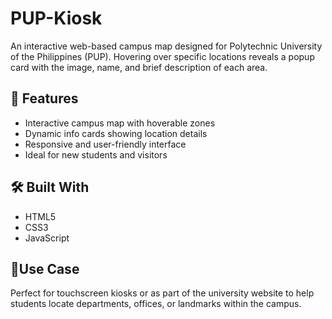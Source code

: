 # PUP-Kiosk
An interactive web-based campus map designed for Polytechnic University of the Philippines (PUP). Hovering over specific locations reveals a popup card with the image, name, and brief description of each area.

## 🚀 Features

- Interactive campus map with hoverable zones
- Dynamic info cards showing location details
- Responsive and user-friendly interface
- Ideal for new students and visitors

## 🛠️ Built With

- HTML5
- CSS3
- JavaScript
  
## 📍Use Case

Perfect for touchscreen kiosks or as part of the university website to help students locate departments, offices, or landmarks within the campus.
